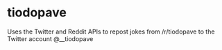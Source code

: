 # tiodopave
Uses the Twitter and Reddit APIs to repost jokes from /r/tiodopave to the Twitter account @__tiodopave
